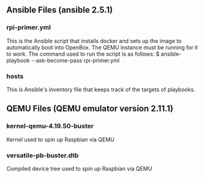 ## Ansible Files (ansible 2.5.1)
### rpi-primer.yml
This is the Ansible script that installs docker and sets up the image to automatically boot into OpenBox. The QEMU instance must be running for it to work.
The command used to run the script is as follows:
$ ansible-playbook --ask-become-pass rpi-primer.yml 

### hosts
This is Ansible's inventory file that keeps track of the targets of playbooks. 

## QEMU Files (QEMU emulator version 2.11.1)
### kernel-qemu-4.19.50-buster
Kernel used to spin up Raspbian via QEMU

### versatile-pb-buster.dtb
Compiled device tree used to spin up Raspbian via QEMU

